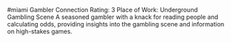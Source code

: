 #miami 
Gambler
Connection Rating: 3
Place of Work: Underground Gambling Scene
A seasoned gambler with a knack for reading people and calculating odds, providing insights into the gambling scene and information on high-stakes games.